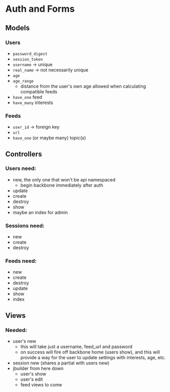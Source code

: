 # Auth and Forms

## Models

### Users
- `password_digest`
- `session_token`
- `username` -> unique
- `real_name` -> not necessarily unique
- `age`
- `age_range`
    - distance from the user's own age allowed when calculating compatible feeds
- `have_one` feed
- `have_many` interests

### Feeds
- `user_id` -> foreign key
- `url`
- `have_one` (or maybe many) topic(s)

## Controllers

### Users need:
- new, the only one that won't be api namespaced
    - begin backbone immediately after auth
- update
- create
- destroy
- show
- maybe an index for admin

### Sessions need:
- new
- create
- destroy

### Feeds need:
- new
- create
- destroy
- update
- show
- index

## Views

### Needed:
- user's new
    - this will take just a username, feed_url and password
    - on success will fire off backbone home (users show), and this will provide a way for the user to update settings with interests, age, etc. 
- session new (shares a partial with users new)
- jbuilder from here down
    - user's show 
    - user's edit
    - feed views to come 